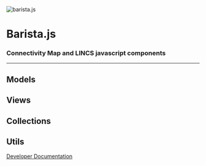 ![barista.js](http://coreyflynn.github.io/Bellhop/img/cmap_broad_logo_small.png)

# **Barista.js**
### Connectivity Map and LINCS javascript components
------

## **Models**

## **Views**

## **Collections**

## **Utils**

[Developer Documentation](http://cmap.github.io/barista/doc)

